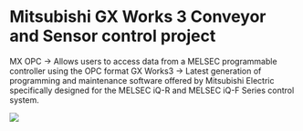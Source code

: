 # Mitsubishi GX Works 3 Conveyor and Sensor control project

MX OPC -> Allows users to access data from a MELSEC programmable controller using the OPC format
GX Works3 -> Latest generation of programming and maintenance software offered by Mitsubishi Electric specifically designed for the MELSEC iQ-R and MELSEC iQ-F Series control system.

<img src="https://drive.google.com/uc?export=view&id=1F-Qp7uRD5quDFHZX9vl4SSi0P05CHn4w">
